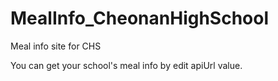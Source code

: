 # MealInfo_CheonanHighSchool
Meal info site for CHS

You can get your school's meal info by edit apiUrl value.
